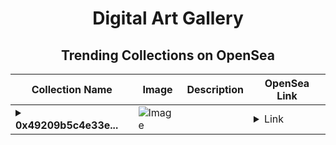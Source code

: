 <div align="center">

# Digital Art Gallery

## Trending Collections on OpenSea

| Collection Name                       | Image                                                                                     | Description                       | OpenSea Link                                                                                          |
|---------------------------------------|-------------------------------------------------------------------------------------------|-----------------------------------|--------------------------------------------------------------------------------------------------------|
| **<details><summary>0x49209b5c4e33e...</summary>0x49209b5c4e33e7d7cbde712f34771940a7ed6ea1</details>** | ![Image](https://i2.seadn.io/optimism/0x92b597b3406e72420b29d9f1d4fc07d0f61da0e0/cd48b9c80f065878c35ba9992a028f/08cd48b9c80f065878c35ba9992a028f.gif?w=200&auto=format) |  | <details><summary>Link</summary>[0x49209b5c4e33e7d7cbde712f34771940a7ed6ea1](https://opensea.io/collection/0x49209b5c4e33e7d7cbde712f34771940a7ed6ea1)</details> |

</div>